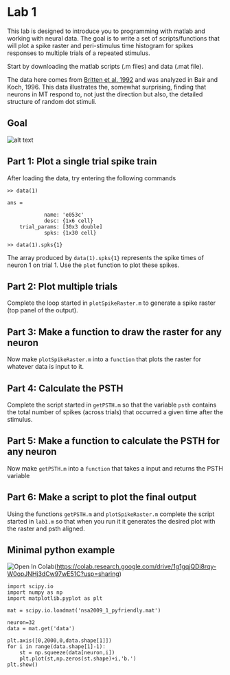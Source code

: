 # Lab 1

This lab is designed to introduce you to programming with matlab and working with neural data. The goal is to write a set of scripts/functions that will plot a spike raster and peri-stimulus time histogram for spikes responses to multiple trials of a repeated stimulus.

Start by downloading the matlab scripts (.m files) and data (.mat file).

The data here comes from [Britten et al. 1992](http://www.neuralsignal.org/data/09/nsa2009.1.html) and was analyzed in Bair and Koch, 1996. This data illustrates the, somewhat surprising, finding that neurons in MT respond to, not just the direction but also, the detailed structure of random dot stimuli.


## Goal

![alt text](https://github.com/stevensonlab/teaching/raw/master/sand/labs/lab1/assets/output.png)

## Part 1: Plot a single trial spike train

After loading the data, try entering the following commands

	>> data(1)

	ans = 

	            name: 'e053c'
        	    desc: {1x6 cell}
    	trial_params: [30x3 double]
    	        spks: {1x30 cell}

	>> data(1).spks{1}

The array produced by `data(1).spks{1}` represents the spike times of neuron 1 on trial 1. Use the `plot` function to plot these spikes.

## Part 2: Plot multiple trials

Complete the loop started in `plotSpikeRaster.m` to generate a spike raster (top panel of the output).

## Part 3: Make a function to draw the raster for any neuron

Now make `plotSpikeRaster.m` into a `function` that plots the raster for whatever data is input to it.

## Part 4: Calculate the PSTH

Complete the script started in `getPSTH.m` so that the variable `psth` contains the total number of spikes (across trials) that occurred a given time after the stimulus.

## Part 5: Make a function to calculate the PSTH for any neuron

Now make `getPSTH.m` into a `function` that takes a input and returns the PSTH variable

## Part 6: Make a script to plot the final output

Using the functions `getPSTH.m` and `plotSpikeRaster.m` complete the script started in `lab1.m` so that when you run it it generates the desired plot with the raster and psth aligned.

## Minimal python example

![Open In Colab](https://colab.research.google.com/assets/colab-badge.svg)(https://colab.research.google.com/drive/1g1gqjQDi8rqy-W0opJNHj3dCw97wE51C?usp=sharing)

	import scipy.io
	import numpy as np
	import matplotlib.pyplot as plt

	mat = scipy.io.loadmat('nsa2009_1_pyfriendly.mat')

	neuron=32
	data = mat.get('data')

	plt.axis([0,2000,0,data.shape[1]])
	for i in range(data.shape[1]-1):
    	st = np.squeeze(data[neuron,i])
    	plt.plot(st,np.zeros(st.shape)+i,'b.')
	plt.show()
